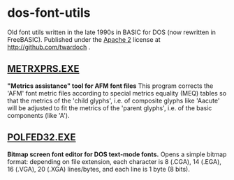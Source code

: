 # dos-font-utils
Old font utils written in the late 1990s in BASIC for DOS (now rewritten in FreeBASIC). Published under the [Apache 2](/LICENSE) license at http://github.com/twardoch . 

## [METRXPRS.EXE](METRXPRS)
**"Metrics assistance" tool for AFM font files**
This program corrects the 'AFM' font metric files according to special metrics equality (MEQ) tables so that the metrics of the 'child glyphs', i.e. of composite glyphs like 'Aacute' will be adjusted to fit the metrics of the 'parent glyphs', i.e. of the basic components (like 'A'). 

## [POLFED32.EXE](POLFED)
**Bitmap screen font editor for DOS text-mode fonts.**
Opens a simple bitmap format: depending on file extension, each character is 8 (.CGA), 14 (.EGA), 16 (.VGA), 20 (.XGA) lines/bytes, and each line is 1 byte (8 bits). 
